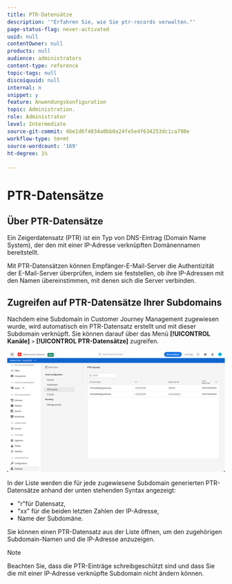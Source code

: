 ```yaml
---
title: PTR-Datensätze
description: '"Erfahren Sie, wie Sie ptr-records verwalten."'
page-status-flag: never-activated
uuid: null
contentOwner: null
products: null
audience: administrators
content-type: reference
topic-tags: null
discoiquuid: null
internal: n
snippet: y
feature: Anwendungskonfiguration
topic: Administration.
role: Administrator
level: Intermediate
source-git-commit: 4be1d6f4034a0bb0a24fe5e4f634253dc1ca798e
workflow-type: tm+mt
source-wordcount: '169'
ht-degree: 1%

---
```



# PTR-Datensätze

## Über PTR-Datensätze

Ein Zeigerdatensatz (PTR) ist ein Typ von DNS-Eintrag (Domain Name System), der den mit einer IP-Adresse verknüpften Domänennamen bereitstellt.

Mit PTR-Datensätzen können Empfänger-E-Mail-Server die Authentizität der E-Mail-Server überprüfen, indem sie feststellen, ob ihre IP-Adressen mit den Namen übereinstimmen, mit denen sich die Server verbinden.

## Zugreifen auf PTR-Datensätze Ihrer Subdomains

Nachdem eine Subdomain in Customer Journey Management zugewiesen wurde, wird automatisch ein PTR-Datensatz erstellt und mit dieser Subdomain verknüpft. Sie können darauf über das Menü **[!UICONTROL Kanäle]** `>` **[!UICONTROL PTR-Datensätze]** zugreifen.

![](../assets/ptr-records.png)

In der Liste werden die für jede zugewiesene Subdomain generierten PTR-Datensätze anhand der unten stehenden Syntax angezeigt:

* &quot;r&quot;für Datensatz,
* &quot;xx&quot; für die beiden letzten Zahlen der IP-Adresse,
* Name der Subdomäne.

Sie können einen PTR-Datensatz aus der Liste öffnen, um den zugehörigen Subdomain-Namen und die IP-Adresse anzuzeigen.

>[!NOTE]
>
>Beachten Sie, dass die PTR-Einträge schreibgeschützt sind und dass Sie die mit einer IP-Adresse verknüpfte Subdomain nicht ändern können.

